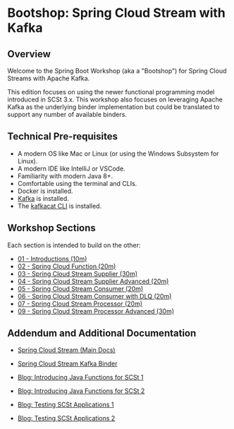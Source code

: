 # Bootshop: Spring Cloud Stream with Kafka

## Overview

Welcome to the Spring Boot Workshop (aka a "Bootshop") for Spring Cloud Streams with Apache Kafka.

This edition focuses on using the newer functional programming model introduced in SCSt 3.x. This workshop also focuses
on leveraging Apache Kafka as the underlying binder implementation but could be translated to support any number of
available binders.

## Technical Pre-requisites

- A modern OS like Mac or Linux (or using the Windows Subsystem for Linux).
- A modern IDE like IntelliJ or VSCode.
- Familiarity with modern Java 8+.
- Comfortable using the terminal and CLIs.
- Docker is installed.
- [Kafka](https://kafka.apache.org/quickstart) is installed.
- The [kafkacat CLI](https://github.com/edenhill/kafkacat) is installed.

## Workshop Sections

Each section is intended to build on the other:

- [01 - Introductions (10m)](workshop/01-Introductions.md)
- [02 - Spring Cloud Function (20m)](workshop/02-Spring-Cloud-Functions.md)
- [03 - Spring Cloud Stream Supplier (30m)](workshop/03-Spring-Cloud-Stream-Supplier.md)
- [04 - Spring Cloud Stream Supplier Advanced (20m)](workshop/04-Spring-Cloud-Stream-Supplier-Advanced.md)
- [05 - Spring Cloud Stream Consumer (20m)](workshop/05-Spring-Cloud-Stream-Consumer.md)
- [06 - Spring Cloud Stream Consumer with DLQ (20m)](workshop/06-Spring-Cloud-Stream-Consumer-DLQ.md)
- [07 - Spring Cloud Stream Processor (20m)](workshop/07-Spring-Cloud-Stream-Processor.md)
- [09 - Spring Cloud Stream Processor Advanced (30m)](workshop/08-Spring-Cloud-Stream-Procesor-Advanced.md)

## Addendum and Additional Documentation

- [Spring Cloud Stream (Main Docs)](https://docs.spring.io/spring-cloud-stream/docs/current/reference/html/)
- [Spring Cloud Stream Kafka Binder](https://docs.spring.io/spring-cloud-stream-binder-kafka/docs/current/reference/html/spring-cloud-stream-binder-kafka.html)

- [Blog: Introducing Java Functions for SCSt 1](https://spring.io/blog/2020/07/13/introducing-java-functions-for-spring-cloud-stream-applications-part-0)
- [Blog: Introducing Java Functions for SCSt 2](https://spring.io/blog/2020/07/20/introducing-java-functions-for-spring-cloud-stream-applications-part-1)
- [Blog: Testing SCSt Applications 1](https://spring.io/blog/2020/12/15/testing-spring-cloud-stream-applications-part-1)
- [Blog: Testing SCSt Applications 2](https://spring.io/blog/2020/12/15/testing-spring-cloud-stream-applications-part-2)